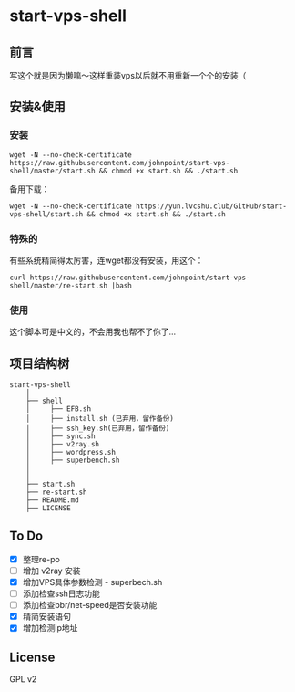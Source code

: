 # start-vps-shell #

## 前言 ##

写这个就是因为懒嘛～这样重装vps以后就不用重新一个个的安装（

## 安装&使用 ##

### 安装 ###

```
wget -N --no-check-certificate https://raw.githubusercontent.com/johnpoint/start-vps-shell/master/start.sh && chmod +x start.sh && ./start.sh
```

备用下载：

```
wget -N --no-check-certificate https://yun.lvcshu.club/GitHub/start-vps-shell/start.sh && chmod +x start.sh && ./start.sh
```

### 特殊的 ###

有些系统精简得太厉害，连wget都没有安装，用这个：

```
curl https://raw.githubusercontent.com/johnpoint/start-vps-shell/master/re-start.sh |bash
```

### 使用 ###

这个脚本可是中文的，不会用我也帮不了你了...

## 项目结构树 ##

```
start-vps-shell
    │
    ├── shell
    │     ├── EFB.sh
    │     ├── install.sh (已弃用，留作备份)
    │     ├── ssh_key.sh(已弃用，留作备份)
    │     ├── sync.sh
    │     ├── v2ray.sh
    │     ├── wordpress.sh
    │     ├── superbench.sh
    │
    │
    ├── start.sh
    ├── re-start.sh
    ├── README.md
    ├── LICENSE
```

## To Do ##
- [x] 整理re-po
- [ ] 增加 v2ray 安装
- [x] 增加VPS具体参数检测 - superbech.sh
- [ ] 添加检查ssh日志功能
- [ ] 添加检查bbr/net-speed是否安装功能
- [x] 精简安装语句
- [x] 增加检测ip地址

## License ##
GPL v2
